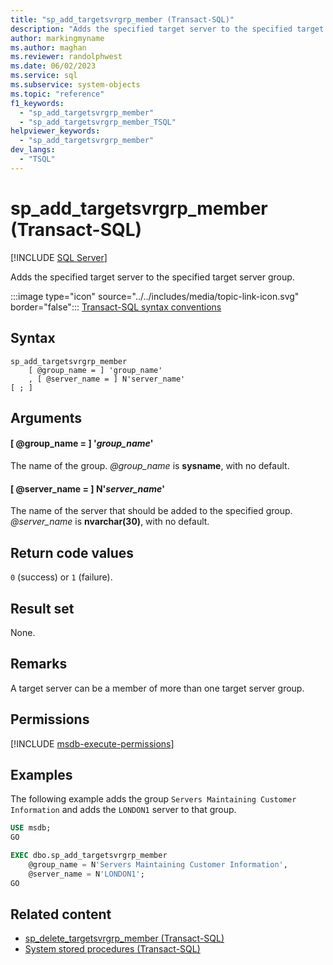 ```yaml
---
title: "sp_add_targetsvrgrp_member (Transact-SQL)"
description: "Adds the specified target server to the specified target server group."
author: markingmyname
ms.author: maghan
ms.reviewer: randolphwest
ms.date: 06/02/2023
ms.service: sql
ms.subservice: system-objects
ms.topic: "reference"
f1_keywords:
  - "sp_add_targetsvrgrp_member"
  - "sp_add_targetsvrgrp_member_TSQL"
helpviewer_keywords:
  - "sp_add_targetsvrgrp_member"
dev_langs:
  - "TSQL"
---
```

# sp_add_targetsvrgrp_member (Transact-SQL)

[!INCLUDE [SQL Server](../../includes/applies-to-version/sqlserver.md)]

Adds the specified target server to the specified target server group.

:::image type="icon" source="../../includes/media/topic-link-icon.svg" border="false"::: [Transact-SQL syntax conventions](../../t-sql/language-elements/transact-sql-syntax-conventions-transact-sql.md)

## Syntax

```syntaxsql
sp_add_targetsvrgrp_member
    [ @group_name = ] 'group_name'
    , [ @server_name = ] N'server_name'
[ ; ]
```

## Arguments

#### [ @group_name = ] '*group_name*'

The name of the group. *@group_name* is **sysname**, with no default.

#### [ @server_name = ] N'*server_name*'

The name of the server that should be added to the specified group. *@server_name* is **nvarchar(30)**, with no default.

## Return code values

`0` (success) or `1` (failure).

## Result set

None.

## Remarks

A target server can be a member of more than one target server group.

## Permissions

[!INCLUDE [msdb-execute-permissions](../../includes/msdb-execute-permissions.md)]

## Examples

The following example adds the group `Servers Maintaining Customer Information` and adds the `LONDON1` server to that group.

```sql
USE msdb;
GO

EXEC dbo.sp_add_targetsvrgrp_member
    @group_name = N'Servers Maintaining Customer Information',
    @server_name = N'LONDON1';
GO
```

## Related content

- [sp_delete_targetsvrgrp_member (Transact-SQL)](sp-delete-targetsvrgrp-member-transact-sql.md)
- [System stored procedures (Transact-SQL)](system-stored-procedures-transact-sql.md)
